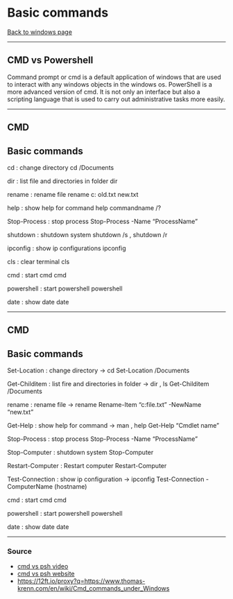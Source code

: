 # Basic commands
[Back to windows page](../index.md)
- --
## CMD vs Powershell
Command prompt or cmd is a default application of windows that are used to interact with any windows objects in the windows os.
PowerShell is a more advanced version of cmd. It is not only an interface but also a scripting language that is used to carry out administrative tasks more easily.
- --
## CMD
## Basic commands
 cd : change directory
 cd /Documents
 
 dir : list file and directories in folder
 dir
 
 rename : rename file
 rename c: old.txt new.txt
 
 help : show help for command
 help commandname /?
 
 Stop-Process : stop process
 Stop-Process -Name “ProcessName”
 
 shutdown : shutdown system
 shutdown /s , shutdown /r
 
 ipconfig : show ip configurations
 ipconfig 
 
 cls : clear terminal
 cls
 
 cmd : start cmd
 cmd
 
 powershell : start powershell
 powershell
 
 date : show date
 date
- --
## CMD
## Basic commands
 Set-Location : change directory -> cd
 Set-Location /Documents
 
 Get-Childitem : list fire and directories in folder -> dir , ls
 Get-Childitem /Documents
 
 rename : rename file -> rename
Rename-Item “c:file.txt” -NewName “new.txt”

Get-Help : show help for command -> man , help
Get-Help “Cmdlet name”

Stop-Process : stop process
Stop-Process -Name “ProcessName”

Stop-Computer : shutdown system
Stop-Computer

Restart-Computer : Restart computer
Restart-Computer

Test-Connection : show ip configuration -> ipconfig
Test-Connection -ComputerName (hostname)

 cmd : start cmd
 cmd
 
 powershell : start powershell
 powershell
 
 date : show date
 date
- --
### Source
- [cmd vs psh video](https://youtu.be/H0gwnFV_SFs)
- [cmd vs psh website](https://www.educba.com/powershell-vs-command-prompt/)
- https://12ft.io/proxy?q=https://www.thomas-krenn.com/en/wiki/Cmd_commands_under_Windows